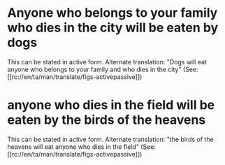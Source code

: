 # Anyone who belongs to your family who dies in the city will be eaten by dogs

This can be stated in active form. Alternate translation: "Dogs will eat anyone who belongs to your family and who dies in the city" (See: [[rc://en/ta/man/translate/figs-activepassive]])

# anyone who dies in the field will be eaten by the birds of the heavens

This can be stated in active form. Alternate translation: "the birds of the heavens will eat anyone who dies in the field" (See: [[rc://en/ta/man/translate/figs-activepassive]])

